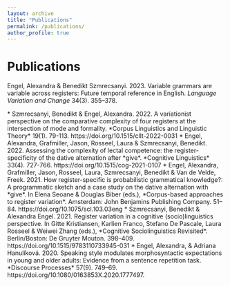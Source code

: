 ```yaml
---
layout: archive
title: "Publications"
permalink: /publications/
author_profile: true
---
```


Publications
======
<div style=“text-indent: -36px; padding-left: 36px;”><p>Engel, Alexandra & Benedikt Szmrecsanyi. 2023. Variable grammars are variable across registers: Future temporal reference in English. <em>Language Variation and Change</em> 34(3). 355–378.</p>
* Szmrecsanyi, Benedikt & Engel, Alexandra. 2022. A variationist perspective on the comparative complexity of four registers at the intersection of mode and formality. *Corpus Linguistics and Linguistic Theory* 19(1). 79-113. https://doi.org/10.1515/cllt-2022-0031
* Engel, Alexandra, Grafmiller, Jason, Rosseel, Laura & Szmrecsanyi, Benedikt. 2022. Assessing the complexity of lectal competence: the register-specificity of the dative alternation after *give*. *Cognitive Linguistics* 33(4). 727-766. https://doi.org/10.1515/cog-2021-0107
* Engel, Alexandra, Grafmiller, Jason, Rosseel, Laura, Szmrecsanyi, Benedikt & Van de Velde, Freek. 2021. How register-specific is probabilistic grammatical knowledge?: A programmatic sketch and a case study on the dative alternation with *give*. In Elena Seoane & Douglas Biber (eds.), *Corpus-based approaches to register variation*. Amsterdam: John Benjamins Publishing Company. 51–84. https://doi.org/10.1075/scl.103.03eng
* Szmrecsanyi, Benedikt & Alexandra Engel. 2021. Register variation in a cognitive (socio)linguistics perspective. In Gitte Kristiansen, Karlien Franco, Stefano De Pascale, Laura Rosseel & Weiwei Zhang (eds.), *Cognitive Sociolinguistics Revisited*. Berlin/Boston: De Gruyter Mouton. 398–409. https://doi.org/10.1515/9783110733945-031
* Engel, Alexandra, & Adriana Hanulíková. 2020. Speaking style modulates morphosyntactic expectations in young and older adults: Evidence from a sentence repetition task. *Discourse Processes* 57(9). 749–69. https://doi.org/10.1080/0163853X.2020.1777497. </div>
